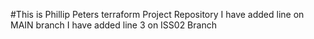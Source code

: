 #This is Phillip Peters terraform Project Repository
I have added line on MAIN branch
I have added line 3 on ISS02 Branch

